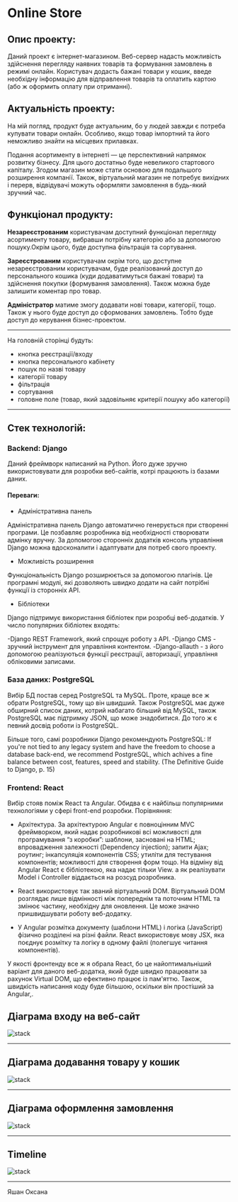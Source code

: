 # Online Store

## Опис проекту:
Даний проект є інтернет-магазином. Веб-сервер надасть можливість здійснення перегляду наявних товарів та формування замовлень в режимі онлайн.
Користувач додасть бажані товари у кошик, введе необхідну інформацію для відправлення товарів та оплатить картою (або ж оформить оплату при отриманні).


## Актуальність проекту:
На мій погляд, продукт буде актуальним, бо у людей завжди є потреба купувати товари онлайн. Особливо, якщо товар імпортний та його неможливо знайти на місцевих прилавках.

Подання асортименту в інтернеті — це перспективний напрямок розвитку бізнесу. Для цього достатньо буде невеликого стартового капіталу. Згодом магазин може стати основою для подальшого розширення компанії.
Також, віртуальний магазин не потребує вихідних і перерв, відвідувачі можуть оформляти замовлення в будь-який зручний час. 


## Функціонал продукту:
**Незареєстрованим** користувачам доступний функціонал перегляду асортименту товару, вибравши потрібну категорію або за допомогою пошуку.Окрім цього, буде доступна фільтрація та сортування.

**Зареєстрованим** користувачам окрім того, що доступне незареєстрованим користувачам, буде реалізований доступ до персонального кошика (куди додаватимуться бажані товари) та здійснення покупки (формування замовлення).
Також можна буде залишити коментар про товар.

**Адміністратор** матиме змогу додавати нові товари, категорії, тощо. Також у нього буде доступ до сформованих замовлень. Тобто буде доступ до керування бізнес-проектом. 

---

На головній сторінці будуть:

- кнопка реєстрації/входу
- кнопка персонального кабінету
- пошук по назві товару
- категорії товару
- фільтрація
- сортування
- головне поле (товар, який задовільняє критерії пошуку або категорії)

---

## Стек технологій:

### Backend: Django 
 
Даний фреймворк написаний на Python. Його дуже зручно використовувати для розробки веб-сайтів, котрі працюють із базами даних. 

#### Переваги: 
- Адміністративна панель

Адміністративна панель Django автоматично генерується при створенні програми. Це позбавляє розробника від необхідності створювати адмінку вручну. За допомогою сторонніх додатків консоль управління Django можна вдосконалити і адаптувати для потреб свого проекту.

- Можливість розширення

Функціональність Django розширюється за допомогою плагінів. Це програмні модулі, які дозволяють швидко додати на сайт потрібні функції із сторонніх API.

- Бібліотеки

Django підтримує використання бібліотек при розробці веб-додатків. У число популярних бібліотек входять:

-Django REST Framework, який спрощує роботу з API.
-Django CMS - зручний інструмент для управління контентом.
-Django-allauth - з його допомогою реалізуються функції реєстрації, авторизації, управління обліковими записами.


### База даних: PostgreSQL

Вибір БД постав серед PostgreSQL та MySQL.
Проте, краще все ж обрати PostgreSQL, тому що він швидший. Також PostgreSQL має дуже обширний список даних, котрий набагато більший від MySQL, також PostgreSQL має підтримку JSON, що може знадобитися.
До того ж є певний досвід роботи із PostgreSQL.

Більше того, самі розробники Django рекомендують PostgreSQL:
If you're not tied to any legacy system and have the freedom to choose a database back-end, we recommend PostgreSQL, which achives a fine balance between cost, features, speed and stability. (The Definitive Guide to Django, p. 15)



### Frontend: React

Вибір стояв поміж React та Angular. Обидва є є найбільш популярними технологіями у сфері front-end розробки.
Порівняння:

- Архітектура. За архітектурою Angular є повноцінним MVC фреймворком, який надає розробникові всі можливості для програмування “з коробки”: шаблони, засновані на HTML; впровадження залежності (Dependency injection); запити Ajax; роутинг; інкапсуляція компонентів CSS; утиліти для тестування компонентів; можливості для створення форм тощо.   На відміну від Angular React є бібліотекою, яка надає тільки View. а як реалізувати Model і Controller віддається на розсуд розробника.

- React використовує так званий віртуальний DOM. Віртуальний DOM розглядає лише відмінності між попереднім та поточним HTML та змінює частину, необхідну для оновлення. Це може значно пришвидшувати роботу веб-додатку.

- У Angular розмітка документу (шаблони HTML) і логіка (JavaScript) фізично розділені на різні файли. React використовує мову JSX, яка поєднує розмітку та логіку в одному файлі (полегшує читання компонентів).


У якості фронтенду все ж я обрала React, бо це найоптимальніший  варіант для даного веб-додатка, який буде швидко працювати за рахунок Virtual DOM, що ефективно працює із пам'яттю.
Також, швидкість написання коду буде більшою, оскільки він простіший  за Angular,.


## Діаграма входу на веб-сайт

![stack](diagrams/Shop_login.png "Access and Log in")

---

## Діаграма додавання товару у кошик
![stack](diagrams/Shop_cart.png "Add to cart")

---

## Діаграма оформлення замовлення

![stack](diagrams/Shop_order.png "Checkout")

---

## Timeline
![stack](diagrams/Timeline.jpg "Timeline")

---
Яшан Оксана
